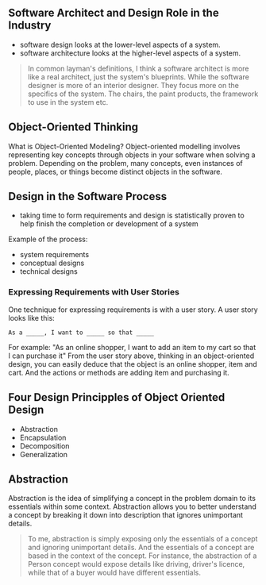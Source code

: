## Software Architect and Design Role in the Industry
- software design looks at the lower-level aspects of a system.
- software architecture looks at the higher-level aspects of a system.

> In common layman's definitions, I think a software architect is more like a real architect, just the system's blueprints. 
> While the software designer is more of an interior designer. They focus more on the specifics of the system. The chairs, the paint products, the framework to use in the system etc.

## Object-Oriented Thinking
What is Object-Oriented Modeling? Object-oriented modelling involves representing key concepts through objects in your software when solving a problem. Depending on the problem, many concepts, even instances of people, places, or things become distinct objects in the software.

## Design in the Software Process
- taking time to form requirements and design is statistically proven to help finish the completion or development of a system

Example of the process:
- system requirements
- conceptual designs
- technical designs

### Expressing Requirements with User Stories
One technique for expressing requirements is with a user story. A user story looks like this:

`As a _____, I want to _____ so that _____`

For example:
"As an online shopper, I want to add an item to my cart so that I can purchase it"
From the user story above, thinking in an object-oriented design, you can easily deduce that the object is an online shopper, item and cart. And the actions or methods are adding item and purchasing it.

## Four Design Principples of Object Oriented Design
- Abstraction
- Encapsulation
- Decomposition
- Generalization

## Abstraction
Abstraction is the idea of simplifying a concept in the problem domain to its essentials within some context. Abstraction allows you to better understand a concept by breaking it down into description that ignores unimportant details. 

> To me, abstraction is simply exposing only the essentials of a concept and ignoring unimportant details. And the essentials of a concept are based in the context of the concept. For instance, the abstraction of a Person concept would expose details like driving, driver's licence, while that of a buyer would have different essentials.

